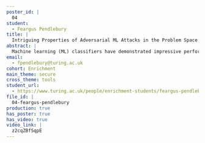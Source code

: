 ```yaml
---
poster_id: |
  04
student:
  - Feargus Pendlebury
title: |
  Intriguing Properties of Adversarial ML Attacks in the Problem Space
abstract: |
  Machine learning (ML) classifiers have demonstrated impressive performance in various domains, particularly in discriminating between malicious and benign behaviour in security-sensitive settings (e.g., malware detection, anomaly detection, code attribution, platform abuse). However, it has been shown that adversaries can attack classifiers by carefully altering input data in order to manipulate their outputs.A well-studied example of an adversarial ML attack is the evasion attack. Using a gradient-driven methodology, it's possible to calculate an ideal perturbation δ* to apply to the original object x which will result in the target classifier misidentifying it as a different class.However, in many settings it is not possible to convert this ideal feature vector back into a real problem-space object due to the inverse feature mapping problem. In these cases, the ideal transformations required to induce δ* in x are simply not available because of various constraints that exist only in the problem-space (e.g., plausibility).In this work we clarify the relationship between feature space and problem space and propose a general formalization for problem-space attacks, including a comprehensive set of constraints to consider. This allows us to highlight the strengths and weaknesses of different approaches and better formulate novel attacks.
email:
  - fpendlebury@turing.ac.uk
cohort: Enrichment
main_theme: secure
cross_theme: tools
student_url:
  - https://www.turing.ac.uk/people/enrichment-students/feargus-pendlebury
file_id: |
  04-feargus-pendlebury
production: true
has_poster: true
has_video: true
video_link: |
  z2cqZBfSqpE
---
```

